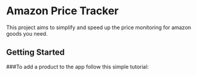 # Amazon Price Tracker

This project aims to simplify and speed up the price monitoring for amazon goods you need.

## Getting Started

###To add a product to the app follow this simple tutorial:



